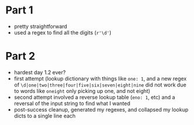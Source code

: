 # Part 1
* pretty straightforward
* used a regex to find all the digits (`r'\d'`)
# Part 2
* hardest day 1.2 ever?
* first attempt (lookup dictionary with things like `one: 1`, and a new regex of `\d|one|two|three|four|five|six|seven|eight|nine` did not work due to words like `oneight` only picking up one, and not eight)
* second attempt involved a reverse lookup table (`eno: 1`, etc) and a reversal of the input string to find what I wanted
* post-success cleanup, generated my regexes, and collapsed my lookup dicts to a single line each
